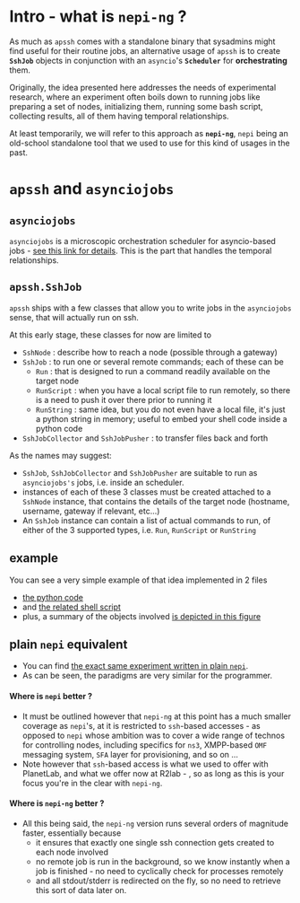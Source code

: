 # Intro - what is `nepi-ng` ?

As much as `apssh` comes with a standalone binary that sysadmins might find useful for their routine jobs, an alternative usage of `apssh` is to create **`SshJob`** objects in conjunction with an `asyncio`'s **`Scheduler`** for **orchestrating** them.

Originally, the idea presented here addresses the needs of experimental research, where an experiment often boils down to running jobs like preparing a set of nodes, initializing them, running some bash script, collecting results, all of them having temporal relationships.

At least temporarily, we will refer to this approach as **`nepi-ng`**, `nepi` being an old-school standalone tool that we used to use for this kind of usages in the past.

# `apssh` and `asynciojobs`

## `asynciojobs`
`asynciojobs` is a microscopic orchestration scheduler for asyncio-based jobs - [see this link for details](https://github.com/parmentelat/asynciojobs/blob/master/README.ipynb). This is the part that handles the temporal relationships.

## `apssh.SshJob`

`apssh` ships with a few classes that allow you to write jobs in the `asynciojobs`  sense, that will actually run on ssh. 

At this early stage, these classes for now are limited to

* `SshNode` : describe how to reach a node (possible through a gateway)
* `SshJob` : to run one or several remote commands; each of these can be
  * `Run` : that is designed to run a command readily available on the target node
  * `RunScript` : when you have a local script file to run remotely, so there is a need to push it over there prior to running it
  * `RunString` : same idea, but you do not even have a local file, it's just a python string in memory; useful to embed your shell code inside a python code
* `SshJobCollector` and `SshJobPusher` : to transfer files back and forth

As the names may suggest:

* `SshJob`, `SshJobCollector` and `SshJobPusher` are suitable to run as `asynciojobs's` jobs, i.e. inside an scheduler.
* instances of each of these 3 classes must be created attached to a `SshNode` instance, that contains the details of the target node (hostname, username, gateway if relevant, etc...)
* An `SshJob` instance can contain a list of actual commands to run, of either of the 3 supported types, i.e. `Run`, `RunScript` or `RunString`

## example

You can see a very simple example of that idea implemented in 2 files

* [the python code](https://github.com/parmentelat/r2lab/blob/master/demos/jobs-angle-measure/angle-measure.py)
* and [the related shell script](https://github.com/parmentelat/r2lab/blob/master/demos/jobs-angle-measure/angle-measure.sh)
* plus, a summary of the objects involved [is depicted in this figure](https://github.com/parmentelat/r2lab/blob/master/demos/jobs-angle-measure/jobs.png)

## plain `nepi` equivalent

* You can find [the exact same experiment written in plain `nepi`](https://github.com/parmentelat/r2lab/blob/master/demos/nepi-angle-measure/angle-measure.py). 
* As can be seen, the paradigms are very similar for the programmer.

#### Where is `nepi` better ?
* It must be outlined however that `nepi-ng` at this point has a much smaller coverage as `nepi`'s, at it is restricted to `ssh`-based accesses - as opposed to `nepi` whose ambition was to cover a wide range of technos for controlling nodes, including specifics for `ns3`, XMPP-based `OMF` messaging system, `SFA` layer for provisioning, and so on ...
* Note however that `ssh`-based access is what we used to offer with PlanetLab, and what we offer now at R2lab - , so as long as this is your focus you're in the clear with `nepi-ng`.

#### Where is `nepi-ng` better ?
* All this being said, the `nepi-ng` version runs several orders of magnitude faster, essentially because 
  * it ensures that exactly one single ssh connection gets created to each node involved
  * no remote job is run in the background, so we know instantly when a job is finished - no need to cyclically check for processes remotely
  * and all stdout/stderr is redirected on the fly, so no need to retrieve this sort of data later on.
